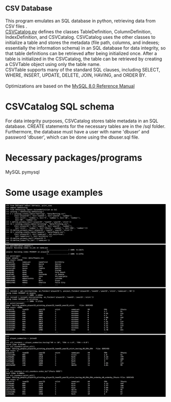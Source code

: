 ## CSV Database

This program emulates an SQL database in python, retrieving data from CSV files .\
[CSVCatalog.py](/src/CSVCatalog.py) defines the classes TableDefinition, ColumnDefinition, IndexDefinition, and CSVCatalog. CSVCatalog uses the other classes to initialize a table and stores the metadata (file path, columns, and indexes; essentially the information schema) in an SQL database for data integrity, so that table definitions can be retrieved after being initialized once.
After a table is initialized in the CSVCatalog, the table can be retrieved by creating a CSVTable object using only the table name.\
CSVTable supports many of the standard SQL clauses, including SELECT, WHERE, INSERT, UPDATE, DELETE, JOIN, HAVING, and ORDER BY.\
\
Optimizations are based on the [MySQL 8.0 Reference Manual](https://dev.mysql.com/doc/refman/8.0/en/optimization.html)


# CSVCatalog SQL schema

For data integrity purposes, CSVCatalog stores table metadata in an SQL database. CREATE statements for the necessary tables are in the /sql folder. Furthermore, the database must have a user with name 'dbuser' and password 'dbuser', which can be done using the dbuser.sql file.

# Necessary packages/programs

MySQL
pymysql

# Some usage examples

![catalog](/test/usage/initialize_catalog.png)
![table](/test/usage/initialize_table.png)
![joins](/test/usage/join.png)
![other functions](/test/usage/having_order_by.png)
